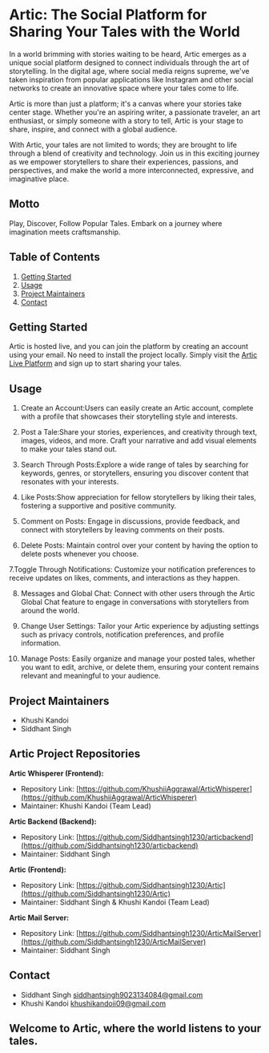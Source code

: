 # Artic: The Social Platform for Sharing Your Tales with the World

In a world brimming with stories waiting to be heard, Artic emerges as a unique social platform designed to connect individuals through the art of storytelling. In the digital age, where social media reigns supreme, we've taken inspiration from popular applications like Instagram and other social networks to create an innovative space where your tales come to life.

Artic is more than just a platform; it's a canvas where your stories take center stage. Whether you're an aspiring writer, a passionate traveler, an art enthusiast, or simply someone with a story to tell, Artic is your stage to share, inspire, and connect with a global audience.

With Artic, your tales are not limited to words; they are brought to life through a blend of creativity and technology. Join us in this exciting journey as we empower storytellers to share their experiences, passions, and perspectives, and make the world a more interconnected, expressive, and imaginative place.

## Motto
Play, Discover, Follow Popular Tales. Embark on a journey where imagination meets craftsmanship.

## Table of Contents
1. [Getting Started](#getting-started)
2. [Usage](#usage)
3. [Project Maintainers](#project-maintainers)
4. [Contact](#contact)

## Getting Started
Artic is hosted live, and you can join the platform by creating an account using your email. No need to install the project locally. Simply visit the [Artic Live Platform](#) and sign up to start sharing your tales.

## Usage
1. Create an Account:Users can easily create an Artic account, complete with a profile that
showcases their storytelling style and interests.

2. Post a Tale:Share your stories, experiences, and creativity through text, images, videos,
and more. Craft your narrative and add visual elements to make your tales stand out.

3. Search Through Posts:Explore a wide range of tales by searching for keywords, genres, or
storytellers, ensuring you discover content that resonates with your interests.

4. Like Posts:Show appreciation for fellow storytellers by liking their tales, fostering a
supportive and positive community.

5. Comment on Posts: Engage in discussions, provide feedback, and connect with
storytellers by leaving comments on their posts.

6. Delete Posts: Maintain control over your content by having the option to delete posts
whenever you choose.

7.Toggle Through Notifications: Customize your notification preferences to receive updates
on likes, comments, and interactions as they happen.

8. Messages and Global Chat: Connect with other users through the Artic Global Chat
feature to engage in conversations with storytellers from around the world.

9. Change User Settings: Tailor your Artic experience by adjusting settings such as privacy
controls, notification preferences, and profile information.

10. Manage Posts: Easily organize and manage your posted tales, whether you want to edit,
archive, or delete them, ensuring your content remains relevant and meaningful to your
audience.

## Project Maintainers
- Khushi Kandoi
- Siddhant Singh

## Artic Project Repositories

**Artic Whisperer (Frontend):**
- Repository Link: [https://github.com/KhushiiAggrawal/ArticWhisperer](https://github.com/KhushiiAggrawal/ArticWhisperer)
- Maintainer: Khushi Kandoi (Team Lead)

**Artic Backend (Backend):**
- Repository Link: [https://github.com/Siddhantsingh1230/articbackend](https://github.com/Siddhantsingh1230/articbackend)
- Maintainer: Siddhant Singh

**Artic (Frontend):**
- Repository Link: [https://github.com/Siddhantsingh1230/Artic](https://github.com/Siddhantsingh1230/Artic)
- Maintainer: Siddhant Singh & Khushi Kandoi (Team Lead)

**Artic Mail Server:**
- Repository Link: [https://github.com/Siddhantsingh1230/ArticMailServer](https://github.com/Siddhantsingh1230/ArticMailServer)
- Maintainer: Siddhant Singh


## Contact
- Siddhant Singh <siddhantsingh9023134084@gmail.com>
- Khushi Kandoi <khushikandoii09@gmail.com>

## Welcome to Artic, where the world listens to your tales.

